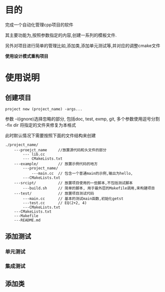 # 目的
完成一个自动化管理cpp项目的软件

其主要功能为,按照参数指定的内容,创建一系列的模板文件.

另外对项目进行简单的管理比如,添加类,添加单元测试等,并对应的调整cmake文件

**使用设计模式重构项目**


# 使用说明

## 创建项目
```
project new (project_name) -args...
```
参数
    -i(ignore)选择忽略的部分, 包括doc, test, exmp, git, 多个参数使用逗号分割
    -fix dir 将指定的文件夹修复为本格式

此时默认情况下需要按照下面的文件结构来创建
```
./project_name/
    ---proejct_name     //放置源代码和头文件的部分
        --- lib.cc
        --- CMakeLists.txt
    ---example/         // 放置示例代码的地方
        ---project_name/
            ---main.cc  // 包含一个普通main的示例,输出为hello, 
        ---CMakeLists.txt
    ---srcipt/          // 放置项目使用的一些脚本,不包括测试脚本
        ---build.sh     // 简单的脚本, 用于最外层的Makefile调用,来构建项目
    ---test/            // 放置项目测试代码
        ---main.cc      // 基本的测试main函数,初始化getst
        ---test.cc      // EQ(2+2, 4)
        ---CMakeLists.txt
    ---CMakeLists.txt
    ---Makefile
    ---README.md
```

## 添加测试



### 单元测试
### 集成测试


## 添加类

